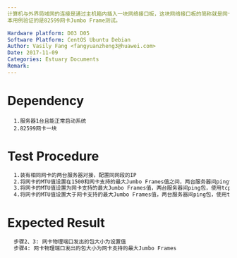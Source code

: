 ```yaml
---
计算机与外界局域网的连接是通过主机箱内插入一块网络接口板，这块网络接口板的简称就是网卡，我们主要验证的是PCIe 82599网卡在我们服务器上的性能。
本用例验证的是82599网卡Jumbo Frame测试。

Hardware platform: D03 D05  
Software Platform: CentOS Ubuntu Debian 
Author: Vasily Fang <fangyuanzheng3@huawei.com>  
Date: 2017-11-09
Categories: Estuary Documents  
Remark:
---
```


# Dependency
```
  1.服务器1台且能正常启动系统
  2.82599网卡一块
```

# Test Procedure
```bash
  1.装有相同网卡的两台服务器对接，配置同网段的IP
  2.将网卡的MTU值设置在1500和网卡支持的最大Jumbo Frames值之间，两台服务器间ping包，使用tcpdump在网卡物理端口抓包，查看网卡物理端口发出的包大小是否为设置值
  3.将网卡的MTU值设置为网卡支持的最大Jumbo Frames值，两台服务器间ping包，使用tcpdump在网卡物理端口抓包，查看发查看网卡物理端口发出的包大小是否为设置值
  4.将网卡的MTU值设置大于网卡支持的最大Jumbo Frames值，两台服务器间ping包，使用tcpdump在网卡物理端口抓包，查看发查看网卡物理端口发出的包大小是否为网卡支持的最大Jumbo Frames
```

# Expected Result
```bash
  步骤2、3: 网卡物理端口发出的包大小为设置值
  步骤4: 网卡物理端口发出的包大小为网卡支持的最大Jumbo Frames
```

